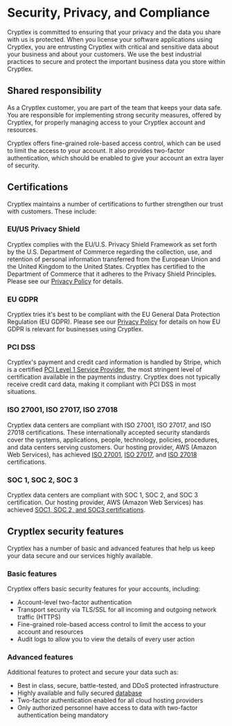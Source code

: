 # Security, Privacy, and Compliance

Cryptlex is committed to ensuring that your privacy and the data you share with us is protected. When you license your software applications using Cryptlex, you are entrusting Cryptlex with critical and sensitive data about your business and about your customers. We use the best industrial practices to secure and protect the important business data you store within Cryptlex.

## Shared responsibility

As a Cryptlex customer, you are part of the team that keeps your data safe. You are responsible for implementing strong security measures, offered by Cryptlex, for properly managing access to your Cryptlex account and resources. 

Cryptlex offers fine-grained role-based access control, which can be used to limit the access to your account. It also provides two-factor authentication, which should be enabled to give your account an extra layer of security.

## Certifications

Cryptlex maintains a number of certifications to further strengthen our trust with customers. These include:

### EU/US Privacy Shield

Cryptlex complies with the EU/U.S. Privacy Shield Framework as set forth by the U.S. Department of Commerce regarding the collection, use, and retention of personal information transferred from the European Union and the United Kingdom to the United States. Cryptlex has certified to the Department of Commerce that it adheres to the Privacy Shield Principles. Please see our [Privacy Policy](https://docs.cryptlex.com/legal/privacy-policy#1-2-4-privacy-shield) for details.

### EU GDPR

Cryptlex tries it's best to be compliant with the EU General Data Protection Regulation \(EU GDPR\). Please see our [Privacy Policy](https://docs.cryptlex.com/legal/privacy-policy) for details on how EU GDPR is relevant for businesses using Cryptlex.

### PCI DSS

Cryptlex's payment and credit card information is handled by Stripe, which is a certified [PCI Level 1 Service Provider](https://www.visa.com/splisting/searchGrsp.do?companyNameCriteria=stripe,%20inc), the most stringent level of certification available in the payments industry. Cryptlex does not typically receive credit card data, making it compliant with PCI DSS in most situations.

### ISO 27001, ISO 27017, ISO 27018

Cryptlex data centers are compliant with ISO 27001, ISO 27017, and ISO 27018 certifications. These internationally accepted security standards cover the systems, applications, people, technology, policies, procedures, and data centers serving customers. Our hosting provider, AWS \(Amazon Web Services\), has achieved [ISO 27001](https://aws.amazon.com/compliance/iso-27001-faqs/), [ISO 27017](https://aws.amazon.com/compliance/iso-27017-faqs/), and [ISO 27018](https://aws.amazon.com/compliance/iso-27018-faqs/) certifications.

### SOC 1, SOC 2, SOC 3 

Cryptlex data centers are compliant with SOC 1, SOC 2, and SOC 3 certification. Our hosting provider, AWS \(Amazon Web Services\) has achieved [SOC1, SOC 2, and SOC3 certifications](https://aws.amazon.com/compliance/soc-faqs/).

## Cryptlex security features

Cryptlex has a number of basic and advanced features that help us keep your data secure and our services highly available.

### Basic features

Cryptlex offers basic security features for your accounts, including:

* Account-level two-factor authentication
* Transport security via TLS/SSL for all incoming and outgoing network traffic \(HTTPS\)
* Fine-grained role-based access control to limit the access to your account and resources
* Audit logs to allow you to view the details of every user action

### Advanced features

Additional features to protect and secure your data such as:

* Best in class, secure, battle-tested, and DDoS protected infrastructure
* Highly available and fully secured [database](https://aws.amazon.com/rds/aurora/postgresql-features/)
* Two-factor authentication enabled for all cloud hosting providers
* Only authorized personnel have access to data with two-factor authentication being mandatory

